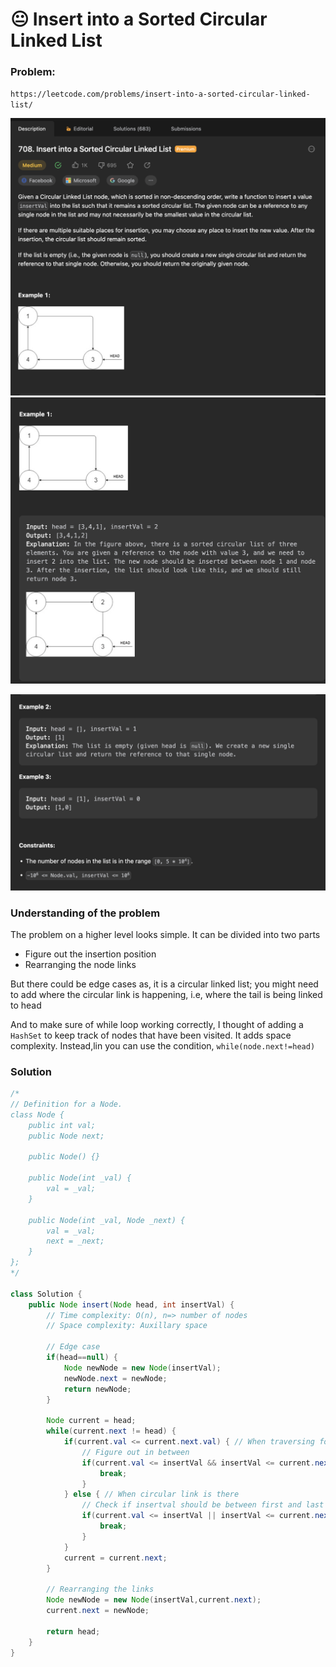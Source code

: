 # 😐 Insert into a Sorted Circular Linked List

### Problem:

`https://leetcode.com/problems/insert-into-a-sorted-circular-linked-list/`

![](<../../.gitbook/assets/image (19) (1).png>)![](<../../.gitbook/assets/image (18) (1).png>)

![](<../../.gitbook/assets/image (8) (1).png>)



### Understanding of the problem

The problem on a higher level looks simple. It can be divided into two parts

* &#x20;Figure out the insertion position&#x20;
* Rearranging the node links

But there could be edge cases as, it is a circular linked list; you might need to add where the circular link is happening, i.e, where the tail is being linked to head

And to make sure of while loop working correctly, I thought of adding a `HashSet` to keep track of nodes that have been visited. It adds space complexity. Instead,lin you can use the condition, `while(node.next!=head)`&#x20;

### Solution

```java
/*
// Definition for a Node.
class Node {
    public int val;
    public Node next;

    public Node() {}

    public Node(int _val) {
        val = _val;
    }

    public Node(int _val, Node _next) {
        val = _val;
        next = _next;
    }
};
*/

class Solution {
    public Node insert(Node head, int insertVal) {
        // Time complexity: O(n), n=> number of nodes
        // Space complexity: Auxillary space
        
        // Edge case
        if(head==null) {
            Node newNode = new Node(insertVal);
            newNode.next = newNode;
            return newNode;
        }

        Node current = head;
        while(current.next != head) {
            if(current.val <= current.next.val) { // When traversing forward, regulaar case
                // Figure out in between
                if(current.val <= insertVal && insertVal <= current.next.val) {
                    break;
                }
            } else { // When circular link is there
                // Check if insertval should be between first and last
                if(current.val <= insertVal || insertVal <= current.next.val) {
                    break;
                }
            }
            current = current.next;
        }

        // Rearranging the links
        Node newNode = new Node(insertVal,current.next);
        current.next = newNode;

        return head;
    }
}
```



